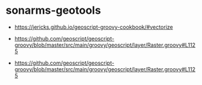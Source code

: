 # sonarms-geotools


- https://jericks.github.io/geoscript-groovy-cookbook/#vectorize

- https://github.com/geoscript/geoscript-groovy/blob/master/src/main/groovy/geoscript/layer/Raster.groovy#L1125
- https://github.com/geoscript/geoscript-groovy/blob/master/src/main/groovy/geoscript/layer/Raster.groovy#L1125